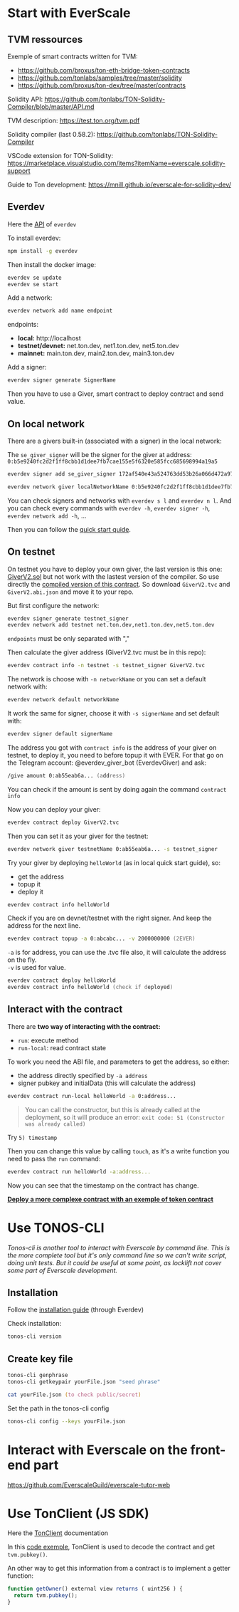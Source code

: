 # Start with EverScale

## TVM ressources

Exemple of smart contracts written for TVM:

- https://github.com/broxus/ton-eth-bridge-token-contracts
- https://github.com/tonlabs/samples/tree/master/solidity
- https://github.com/broxus/ton-dex/tree/master/contracts

Solidity API: https://github.com/tonlabs/TON-Solidity-Compiler/blob/master/API.md

TVM description: https://test.ton.org/tvm.pdf

Solidity compiler (last 0.58.2): https://github.com/tonlabs/TON-Solidity-Compiler

VSCode extension for TON-Solidity: https://marketplace.visualstudio.com/items?itemName=everscale.solidity-support

Guide to Ton development: https://mnill.github.io/everscale-for-solidity-dev/

## Everdev

Here the [API](https://github.com/tonlabs/everdev) of `everdev`

To install everdev:

```zsh
npm install -g everdev
```

Then install the docker image:

```zsh
everdev se update
everdev se start
```

Add a network:

```zsh
everdev network add name endpoint
```

endpoints:

- **local:** http://localhost
- **testnet/devnet:** net.ton.dev, net1.ton.dev, net5.ton.dev
- **mainnet:** main.ton.dev, main2.ton.dev, main3.ton.dev

Add a signer:

```zsh
everdev signer generate SignerName
```

Then you have to use a Giver, smart contract to deploy contract and send value.

## On local network

There are a givers built-in (associated with a signer) in the local network:

The `se_giver_signer` will be the signer for the giver at address: `0:b5e9240fc2d2f1ff8cbb1d1dee7fb7cae155e5f6320e585fcc685698994a19a5`

```zsh
everdev signer add se_giver_signer 172af540e43a524763dd53b26a066d472a97c4de37d5498170564510608250c3

everdev network giver localNetworkName 0:b5e9240fc2d2f1ff8cbb1d1dee7fb7cae155e5f6320e585fcc685698994a19a5 -s se_giver_signer
```

You can check signers and networks with `everdev s l` and `everdev n l`. And you can check every commands with `everdev -h`, `everdev signer -h`, `everdev network add -h`, ...

Then you can follow the [quick start quide](https://github.com/tonlabs/everdev/blob/main/docs/quick_start.md).

## On testnet

On testnet you have to deploy your own giver, the last version is this one: [GiverV2.sol](https://github.com/tonlabs/evernode-se/blob/master/contracts/giver_v2/GiverV2.sol) but not work with the lastest version of the compiler. So use directly the [compiled version of this contract](https://github.com/tonlabs/evernode-se/tree/master/contracts/giver_v2). So download `GiverV2.tvc` and `GiverV2.abi.json` and move it to your repo.

But first configure the network:

```zsh
everdev signer generate testnet_signer
everdev network add testnet net.ton.dev,net1.ton.dev,net5.ton.dev
```

`endpoints` must be only separated with ","

Then calculate the giver address (GiverV2.tvc must be in this repo):

```zsh
everdev contract info -n testnet -s testnet_signer GiverV2.tvc
```

The network is choose with `-n networkName` or you can set a default network with:

```zsh
everdev network default networkName
```

It work the same for signer, choose it with `-s signerName` and set default with:

```zsh
everdev signer default signerName
```

The address you got with `contract info` is the address of your giver on testnet, to deploy it, you need to before topup it with EVER. For that go on the Telegram account: @everdev_giver_bot (EverdevGiver) and ask:

```zsh
/give amount 0:ab55eab6a... (address)
```

You can check if the amount is sent by doing again the command `contract info`

Now you can deploy your giver:

```zsh
everdev contract deploy GiverV2.tvc
```

Then you can set it as your giver for the testnet:

```zsh
everdev network giver testnetName 0:ab55eab6a... -s testnet_signer
```

Try your giver by deploying `helloWorld` (as in local quick start guide), so:

- get the address
- topup it
- deploy it

```zsh
everdev contract info helloWorld
```

Check if you are on devnet/testnet with the right signer. And keep the address for the next line.

```zsh
everdev contract topup -a 0:abcabc... -v 2000000000 (2EVER)
```

`-a` is for address, you can use the .tvc file also, it will calculate the address on the fly.  
`-v` is used for value.

```zsh
everdev contract deploy helloWorld
everdev contract info helloWorld (check if deployed)
```

## Interact with the contract

There are **two way of interacting with the contract:**

- `run`: execute method
- `run-local`: read contract state

To work you need the ABI file, and parameters to get the address, so either:

- the address directly specified by `-a address`
- signer pubkey and initialData (this will calculate the address)

```zsh
everdev contract run-local helloWorld -a 0:address...
```

> You can call the constructor, but this is already called at the deployment, so it will produce an error: `exit code: 51 (Constructor was already called)`

Try `5) timestamp`

Then you can change this value by calling `touch`, as it's a write function you need to pass the `run` command:

```zsh
everdev contract run helloWorld -a:address...
```

Now you can see that the timestamp on the contract has change.

**[Deploy a more complexe contract with an exemple of token contract](https://github.com/RaphaelHardFork/locklift-project/tree/main/contracts/token)**

# Use TONOS-CLI

_Tonos-cli is another tool to interact with Everscale by command line. This is the more complete tool but it's only command line so we can't write script, doing unit tests. But it could be useful at some point, as locklift not cover some part of Everscale development._

## Installation

Follow the [installation guide](https://github.com/tonlabs/tonos-cli#install-through-everdev) (through Everdev)

Check installation:

```zsh
tonos-cli version
```

## Create key file

```zsh
tonos-cli genphrase
tonos-cli getkeypair yourFile.json "seed phrase"

cat yourFile.json (to check public/secret)
```

Set the path in the tonos-cli config

```zsh
tonos-cli config --keys yourFile.json
```

# Interact with Everscale on the front-end part

https://github.com/EverscaleGuild/everscale-tutor-web

# Use TonClient (JS SDK)

Here the [TonClient](https://github.com/tonlabs/ever-sdk-js) documentation

In this [code exemple](https://github.com/mnill/everscale-account-decode-example/blob/master/test.js), TonClient is used to decode the contract and get `tvm.pubkey()`.

An other way to get this information from a contract is to implement a getter function:

```js
function getOwner() external view returns ( uint256 ) {
  return tvm.pubkey();
}
```
